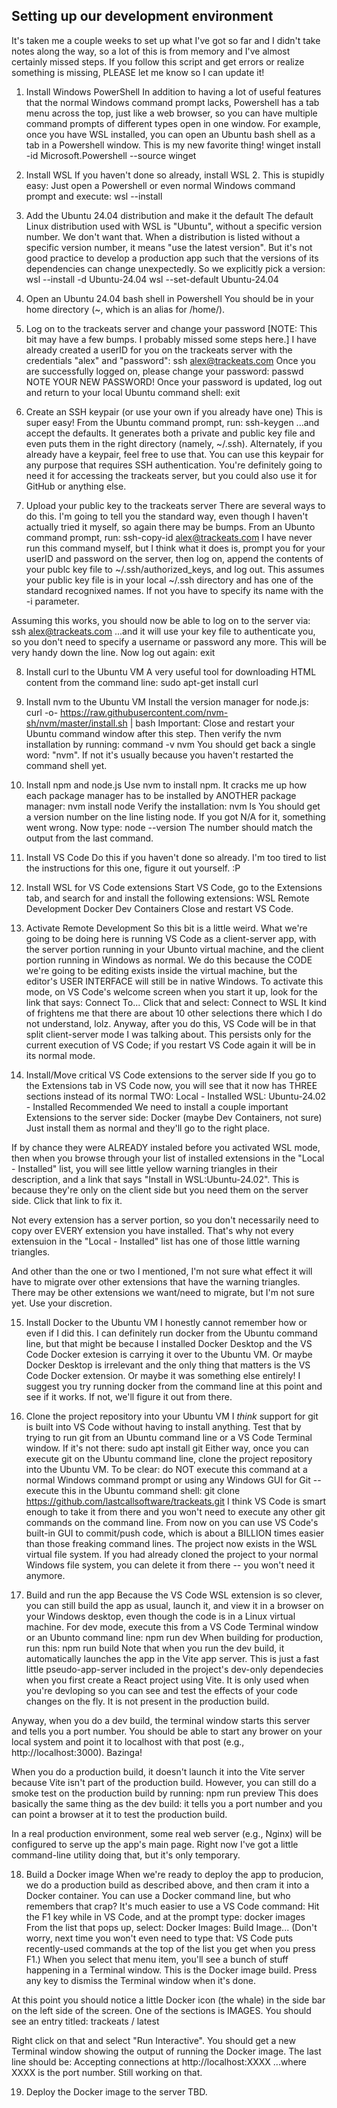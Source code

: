 Setting up our development environment
--------------------------------------
It's taken me a couple weeks to set up what I've got so far and I didn't take
notes along the way, so a lot of this is from memory and I've almost certainly
missed steps.  If you follow this script and get errors or realize something
is missing, PLEASE let me know so I can update it!

1. Install Windows PowerShell
In addition to having a lot of useful features that the normal Windows command
prompt lacks, Powershell has a tab menu across the top, just like a web browser,
so you can have multiple command prompts of different types open in one window.
For example, once you have WSL installed, you can open an Ubuntu bash shell as
a tab in a Powershell window.  This is my new favorite thing!
    winget install -id Microsoft.Powershell --source winget

2. Install WSL
If you haven't done so already, install WSL 2.  This is stupidly easy: Just open
a Powershell or even normal Windows command prompt and execute:
    wsl --install

3. Add the Ubuntu 24.04 distribution and make it the default
The default Linux distribution used with WSL is "Ubuntu", without a specific 
version number.  We don't want that.  When a distribution is listed without a
specific version number, it means "use the latest version".  But it's not good
practice to develop a production app such that the versions of its dependencies
can change unexpectedly.  So we explicitly pick a version:
    wsl --install -d Ubuntu-24.04
    wsl --set-default Ubuntu-24.04

4. Open an Ubuntu 24.04 bash shell in Powershell
You should be in your home directory (~, which is an alias for 
/home/<username>).

5. Log on to the trackeats server and change your password
[NOTE: This bit may have a few bumps.  I probably missed some steps here.]
I have already created a userID for you on the trackeats server with the
credentials "alex" and "password":
    ssh alex@trackeats.com
Once you are successfully logged on, please change your password:
    passwd
NOTE YOUR NEW PASSWORD!
Once your password is updated, log out and return to your local Ubuntu 
command shell:
    exit

6. Create an SSH keypair (or use your own if you already have one)
This is super easy!  From the Ubuntu command prompt, run:
    ssh-keygen
...and accept the defaults.  It generates both a private and public key file
and even puts them in the right directory (namely, ~/.ssh).
Alternately, if you already have a keypair, feel free to use that.
You can use this keypair for any purpose that requires SSH authentication.
You're definitely going to need it for accessing the trackeats server,
but you could also use it for GitHub or anything else.

7. Upload your public key to the trackeats server
There are several ways to do this.  I'm going to tell you the standard way,
even though I haven't actually tried it myself, so again there may be bumps.
From an Ubunto command prompt, run:
    ssh-copy-id alex@trackeats.com
I have never run this command myself, but I think what it does is, prompt
you for your userID and password on the server, then log on, append the 
contents of your publc key file to ~/.ssh/authorized_keys, and log out.
This assumes your public key file is in your local ~/.ssh directory and has
one of the standard recognixed names.  If not you have to specify its name 
with the -i parameter.

Assuming this works, you should now be able to log on to the server via:
    ssh alex@trackeats.com
...and it will use your key file to authenticate you, so you don't need to 
specify a username or password any more.  This will be very handy down the
line.  Now log out again:
    exit

8. Install curl to the Ubuntu VM
A very useful tool for downloading HTML content from the command line:
    sudo apt-get install curl

9. Install nvm to the Ubuntu VM
Install the version manager for node.js:
    curl -o- https://raw.githubusercontent.com/nvm-sh/nvm/master/install.sh | bash
Important: Close and restart your Ubuntu command window after this step.
Then verify the nvm installation by running:
    command -v nvm
You should get back a single word: "nvm".  If not it's usually because you
haven't restarted the command shell yet.

10. Install npm and node.js
Use nvm to install npm.  It cracks me up how each package manager has to be
installed by ANOTHER package manager:
    nvm install node
Verify the installation:
    nvm ls
You should get a version number on the line listing node.  If you got N/A
for it, something went wrong.  Now type:
    node --version
The number should match the output from the last command.

11. Install VS Code
Do this if you haven't done so already.  I'm too tired to list the instructions 
for this one, figure it out yourself. :P

12. Install WSL for VS Code extensions
Start VS Code, go to the Extensions tab, and search for and install the following
extensions:
    WSL
    Remote Development
    Docker
    Dev Containers
Close and restart VS Code.

13. Activate Remote Development
So this bit is a little weird.  What we're going to be doing here is running 
VS Code as a client-server app, with the server portion running in your Ubunto 
virtual machine, and the client portion running in Windows as normal.  We do 
this because the CODE we're going to be editing exists inside the virtual 
machine, but the editor's USER INTERFACE will still be in native Windows.
To activate this mode, on VS Code's welcome screen when you start it up,
look for the link that says:
    Connect To...
Click that and select:
    Connect to WSL
It kind of frightens me that there are about 10 other selections there which
I do not understand, lolz.
Anyway, after you do this, VS Code will be in that split client-server mode I
was talking about.  This persists only for the current execution of VS Code; 
if you restart VS Code again it will be in its normal mode.

14. Install/Move critical VS Code extensions to the server side
If you go to the Extensions tab in VS Code now, you will see that it now has
THREE sections instead of its normal TWO:
    Local - Installed
    WSL: Ubuntu-24.02 - Installed
    Recommended
We need to install a couple important Extensions to the server side:
    Docker
    (maybe Dev Containers, not sure)
Just install them as normal and they'll go to the right place.

If by chance they were ALREADY instaled before you activated WSL mode, then when 
you browse through your list of installed extensions in the "Local - Installed"
list, you will see little yellow warning triangles in their description, and a 
link that says "Install in WSL:Ubuntu-24.02".  This is because they're only on
the client side but you need them on the server side.  Click that link to fix it.

Not every extension has a server portion, so you don't necessarily need to
copy over EVERY extension you have installed.  That's why not every extensuion
in the "Local - Installed" list has one of those little warning triangles.

And other than the one or two I mentioned, I'm not sure what effect it will 
have to migrate over other extensions that have the warning triangles.  There
may be other extensions we want/need to migrate, but I'm not sure yet.  Use 
your discretion.

15. Install Docker to the Ubuntu VM
I honestly cannot remember how or even if I did this.  I can definitely run
docker from the Ubuntu command line, but that might be because I installed
Docker Desktop and the VS Code Docker extesion is carrying it over to the
Ubuntu VM.  Or maybe Docker Desktop is irrelevant and the only thing that
matters is the VS Code Docker extension.  Or maybe it was something else
entirely!  I suggest you try running docker from the command line at this 
point and see if it works.  If not, we'll figure it out from there.

16. Clone the project repository into your Ubuntu VM
I *think* support for git is built into VS Code without having to install
anything.  Test that by trying to run git from an Ubuntu command line or a
VS Code Terminal window.  If it's not there:
    sudo apt install git
Either way, once you can execute git on the Ubuntu command line, clone
the project repository into the Ubuntu VM.  To be clear: do NOT execute this
command at a normal Windows command prompt or using any Windows GUI for Git --
execute this in the Ubuntu command shell:
    git clone https://github.com/lastcallsoftware/trackeats.git
I think VS Code is smart enough to take it from there and you won't need to
execute any other git commands on the command line.  From now on you can use
VS Code's built-in GUI to commit/push code, which is about a BILLION times
easier than those freaking command lines.
The project now exists in the WSL virtual file system.  If you had already 
cloned the project to your normal Windows file system, you can delete it from
there -- you won't need it anymore.

17. Build and run the app
Because the VS Code WSL extension is so clever, you can still build the app as
usual, launch it, and view it in a browser on your Windows desktop, even  though
the code is in a Linux virtual machine.  For dev mode, execute this from a VS
Code Terminal window or an Ubunto command line:
    npm run dev
When building for production, run this:
    npm run build
Note that when you run the dev build, it automatically launches the app in the
Vite app server.  This is just a fast little pseudo-app-server included in the
project's dev-only dependecies when you first create a React project using Vite.
It is only used when you're devloping so you can see and test the effects of
your code changes on the fly.  It is not present in the production build.

Anyway, when you do a dev build, the terminal window starts this server and
tells you a port number.  You should be able to start any brower on your local
system and point it to localhost with that post (e.g., http://localhost:3000).
Bazinga!

When you do a production build, it doesn't launch it into the Vite server
because Vite isn't part of the production build.  However, you can still do
a smoke test on the production build by running:
    npm run preview
This does basically the same thing as the dev build: it tells you a port
number and you can point a browser at it to test the production build.

In a real production environment, some real web server (e.g., Nginx) will be
configured to serve up the app's main page. Right now I've got a little
command-line utility doing that, but it's only temporary.

18. Build a Docker image
When we're ready to deploy the app to producion, we do a production build as
described above, and then cram it into a Docker container.  You can use a
Docker command line, but who remembers that crap?  It's much easier to use a
VS Code command: Hit the F1 key while in VS Code, and at the prompt type:
    docker images
From the list that pops up, select:
    Docker Images: Build Image...
(Don't worry, next time you won't even need to type that: VS Code puts
recently-used commands at the top of the list you get when you press F1.)
When you select that menu item, you'll see a bunch of stuff happening in a 
Terminal window.  This is the Docker image build.  Press any key to dismiss
the Terminal window when it's done.

At this point you should notice a little Docker icon (the whale) in the side 
bar on the left side of the screen.  One of the sections is IMAGES.  You should 
see an entry titled:
    trackeats / latest

Right click on that and select "Run Interactive".  You should get a new Terminal
window showing the output of running the Docker image.  The last line should be:
    Accepting connections at http://localhost:XXXX
...where XXXX is the port number.  Still working on that.

19. Deploy the Docker image to the server
TBD.

